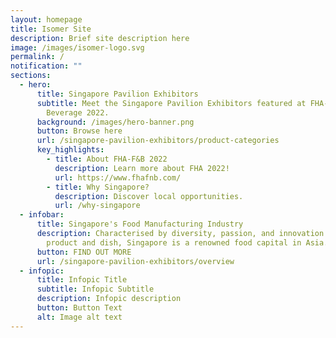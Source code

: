 ```yaml
---
layout: homepage
title: Isomer Site
description: Brief site description here
image: /images/isomer-logo.svg
permalink: /
notification: ""
sections:
  - hero:
      title: Singapore Pavilion Exhibitors
      subtitle: Meet the Singapore Pavilion Exhibitors featured at FHA-Food and
        Beverage 2022.
      background: /images/hero-banner.png
      button: Browse here
      url: /singapore-pavilion-exhibitors/product-categories
      key_highlights:
        - title: About FHA-F&B 2022
          description: Learn more about FHA 2022!
          url: https://www.fhafnb.com/
        - title: Why Singapore?
          description: Discover local opportunities.
          url: /why-singapore
  - infobar:
      title: Singapore's Food Manufacturing Industry
      description: Characterised by diversity, passion, and innovation behind every
        product and dish, Singapore is a renowned food capital in Asia.
      button: FIND OUT MORE
      url: /singapore-pavilion-exhibitors/overview
  - infopic:
      title: Infopic Title
      subtitle: Infopic Subtitle
      description: Infopic description
      button: Button Text
      alt: Image alt text
---
```

